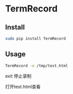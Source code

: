 # TermRecord 
## Install
```bash
sudo pip install TermRecord
```

## Usage
```bash
TermRecord -o /tmp/test.html
```
exit 停止录制

打开test.html查看